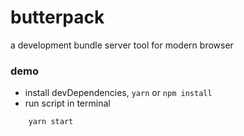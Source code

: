# butterpack
a development bundle server tool for modern browser

### demo
* install devDependencies, `yarn` or `npm install`
* run script in terminal
``` js
    yarn start
```
